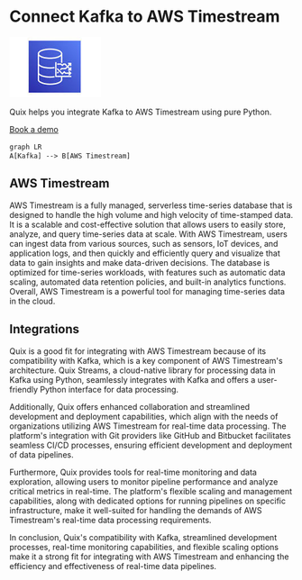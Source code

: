# Connect Kafka to AWS Timestream

![](./images/logo_1.jpg)

Quix helps you integrate Kafka to AWS Timestream using pure Python.

<div>
<a class="md-button md-button--primary" href="https://share.hsforms.com/1iW0TmZzKQMChk0lxd_tGiw4yjw2?__hstc=175542013.2303933fbd746c0ac86d9ccbe9bc9100.1728383268831.1729603416735.1729620918855.31&__hssc=175542013.1.1729620918855&__hsfp=2132701734" target="_blank" style="margin-right:.5rem;">Book a demo</a>
<br/>
</div>

```mermaid
graph LR
A[Kafka] --> B[AWS Timestream]
```

## AWS Timestream

AWS Timestream is a fully managed, serverless time-series database that is designed to handle the high volume and high velocity of time-stamped data. It is a scalable and cost-effective solution that allows users to easily store, analyze, and query time-series data at scale. With AWS Timestream, users can ingest data from various sources, such as sensors, IoT devices, and application logs, and then quickly and efficiently query and visualize that data to gain insights and make data-driven decisions. The database is optimized for time-series workloads, with features such as automatic data scaling, automated data retention policies, and built-in analytics functions. Overall, AWS Timestream is a powerful tool for managing time-series data in the cloud.

## Integrations

Quix is a good fit for integrating with AWS Timestream because of its compatibility with Kafka, which is a key component of AWS Timestream's architecture. Quix Streams, a cloud-native library for processing data in Kafka using Python, seamlessly integrates with Kafka and offers a user-friendly Python interface for data processing.

Additionally, Quix offers enhanced collaboration and streamlined development and deployment capabilities, which align with the needs of organizations utilizing AWS Timestream for real-time data processing. The platform's integration with Git providers like GitHub and Bitbucket facilitates seamless CI/CD processes, ensuring efficient development and deployment of data pipelines.

Furthermore, Quix provides tools for real-time monitoring and data exploration, allowing users to monitor pipeline performance and analyze critical metrics in real-time. The platform's flexible scaling and management capabilities, along with dedicated options for running pipelines on specific infrastructure, make it well-suited for handling the demands of AWS Timestream's real-time data processing requirements.

In conclusion, Quix's compatibility with Kafka, streamlined development processes, real-time monitoring capabilities, and flexible scaling options make it a strong fit for integrating with AWS Timestream and enhancing the efficiency and effectiveness of real-time data pipelines.

